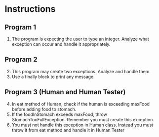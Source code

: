 # Instructions  

  ## Program 1
  1. The program is expecting the user to type an integer. Analyze what exception can occur and handle it appropriately.

  ## Program 2
  2. This program may create two exceptions. Analyze and handle them. 
  3. Use a finally block to print any message.

  ## Program 3 (Human and Human Tester)
  4. In eat method of Human, check if the human is exceeding maxFood before adding food to stomach.
  5. If the foodInStomach exceeds maxFood, throw StomachTooFullException. Remember you must create this exception.
  6. You must not handle this exception in Human class. Instead you must throw it from eat method and handle it in Human Tester
  
